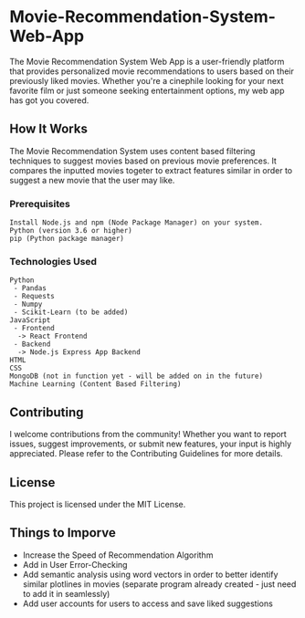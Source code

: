 # Movie-Recommendation-System-Web-App
 
The Movie Recommendation System Web App is a user-friendly platform that provides personalized movie recommendations to users based on their previously liked movies. Whether you're a cinephile looking for your next favorite film or just someone seeking entertainment options, my web app has got you covered.

## How It Works ##

The Movie Recommendation System uses content based filtering techniques to suggest movies based on previous movie preferences. It compares the inputted movies togeter to extract features similar in order to suggest a new movie that the user may like. 

### Prerequisites ###
    
    Install Node.js and npm (Node Package Manager) on your system.
    Python (version 3.6 or higher)
    pip (Python package manager)
    
### Technologies Used ###

    Python
     - Pandas
     - Requests
     - Numpy
     - Scikit-Learn (to be added)
    JavaScript
     - Frontend
      -> React Frontend
     - Backend
      -> Node.js Express App Backend
    HTML
    CSS
    MongoDB (not in function yet - will be added on in the future)
    Machine Learning (Content Based Filtering)

## Contributing ##

I welcome contributions from the community! Whether you want to report issues, suggest improvements, or submit new features, your input is highly appreciated. Please refer to the Contributing Guidelines for more details.

## License ##

This project is licensed under the MIT License.

## Things to Imporve ##
* Increase the Speed of Recommendation Algorithm
* Add in User Error-Checking
* Add semantic analysis using word vectors in order to better identify similar plotlines in movies (separate program already created - just need to add it in seamlessly)
* Add user accounts for users to access and save liked suggestions
